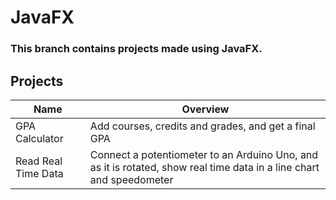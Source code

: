# JavaFX
### This branch contains projects made using JavaFX.

## Projects
Name | Overview
---- | --------
GPA Calculator | Add courses, credits and grades, and get a final GPA
Read Real Time Data | Connect a potentiometer to an Arduino Uno, and as it is rotated, show real time data in a line chart and speedometer
